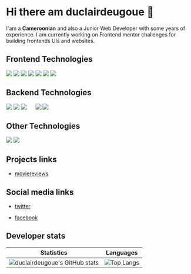# Hi there am duclairdeugoue 👋

I'am a **Cameroonian** and also a Junior Web Developer with some years of experience. I am currently working on Frontend mentor challenges for building frontends UIs  and websites. 


## Frontend Technologies

<p>
  <img src="https://img.shields.io/badge/-HTML5-E34F26?style=flat-square&logo=html5&logoColor=white"/>
  <img src="https://img.shields.io/badge/-CSS3-1572B6?style=flat-square&logo=css3"/>
  <img src="https://img.shields.io/badge/-JavaScript-black?style=flat-square&logo=javascript"/>
  <img src="https://img.shields.io/badge/-Typescript-black?style=flat-square&logo=Typescript"/>
  <img src="https://img.shields.io/badge/-angular-red?style=flat-square&logo=angular"/>
  <img src="https://img.shields.io/badge/-React-black?style=flat-square&logo=react"/>
  <img src="https://img.shields.io/badge/-flutter-teal?style=flat-square&logo=flutter"/>
<!--   <img src="https://img.shields.io/badge/-vuejs-black?style=flat-square&logo=vuejs"/> -->
</p>

<!-- - HTML5
- CSS3, Sass, Bootstrap 3,4,5
- Vanilla Javascript, jQuery, Ajax, Webpack, React, Angular
 -->
## Backend Technologies

<p>
<!--     <img src="https://img.shields.io/badge/-Nodejs-black?style=flat-square&logo=Node.js"/> -->
    <img src="https://img.shields.io/badge/-PHP-black?style=flat-square&logo=php"/>
    <img src="https://img.shields.io/badge/-MongoDB-black?style=flat-square&logo=mongodb"/>
    <img src="https://img.shields.io/badge/-Django-black?style=flat-square&logo=django&logoColor=blue"/>
    <img src=""/>
    <img src=""/>
    <img src=""/>
    <img src=""/>
    <img src=""/>
    <img src="https://img.shields.io/badge/-Python3-black?style=flat-square&logo=python&logoColor=yellow"/>
    <img src="https://img.shields.io/badge/-MySQL-black?style=flat-square&logo=mysql"/>
</p>

## Other Technologies
<p>
  <img src="https://img.shields.io/badge/-Git-black?style=flat-square&logo=git"/>
  <img src="https://img.shields.io/badge/-Heroku-430098?style=flat-square&logo=heroku"/>
</p>

<!-- 
- PHP, CodeIgniter4
- Python3, Django
- Java, Springboot
- MySQL -->

## Projects links
- [moviereviews](https://duclairdeugoue.pythonanywhere.com/)

## Social media links

- [twitter](https://twitter.com/duclairdeugoue) 

- [facebook](https://facebook.com/duclair.deugoue)

## Developer stats

<!--- ![GitHub Activity Graph](https://activity-graph.herokuapp.com/graph?username=duclairdeugoue) --->

Statistics | Languages
-----------| -----
![duclairdeugoue's GitHub stats](https://github-readme-stats.vercel.app/api?username=duclairdeugoue&show_icons=true&theme=radical) |  ![Top Langs](https://github-readme-stats.vercel.app/api/top-langs/?username=duclairdeugoue&langs_count=8&layout=compact)

